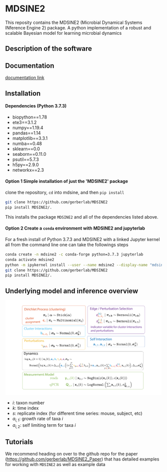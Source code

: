 # MDSINE2

This reposity contains the MDSINE2 (Microbial Dynamical Systems INference Engine 2) package. A python implementation of a robust and scalable Bayesian model for learning  microbial dynamics


## Description of the software




## Documentation
[documentation link](https://htmlpreview.github.io/?https://raw.githubusercontent.com/gerberlab/MDSINE2/master/docs/mdsine2/index.html)

## Installation

#### Dependencies (Python 3.7.3)

 * biopython==1.78
 * ete3==3.1.2
 * numpy==1.19.4
 * pandas==1.14
 * matplotlib==3.3.1
 * numba==0.48
 * sklearn==0.0
 * seaborn==0.11.0
 * psutil==5.7.3
 * h5py==2.9.0
 * networkx==2.3

#### Option 1 Simple installation of just the 'MDSINE2' package

clone the repository, `cd` into mdsine, and then `pip install`
```bash
git clone https://github.com/gerberlab/MDSINE2
pip install MDSINE2/.
```
This installs the package `MDSINE2` and all of the dependencies listed above.

#### Option 2 Create a `conda` environment with MDSINE2 and jupyterlab

For a fresh install of Python 3.7.3 and MDSINE2 with a linked Jupyter kernel all from the command line one can take the followings steps
```bash
conda create -n mdsine2 -c conda-forge python=3.7.3 jupyterlab
conda activate mdsine2
python -m ipykernel install --user --name mdsine2 --display-name "mdsine2"
git clone https://github.com/gerberlab/MDSINE2
pip install MDSINE2/.
 ```


## Underlying model and inference overview
![Alt text](/figures/github1.svg)
- $i$: taxon number
- $k$: time index
- $s$: replicate index (for different time series: mouse, subject, etc)
- $a_{i,1}$: growth rate of taxa $i$
- $a_{i,2}$: self limiting term for taxa $i$

## Tutorials

We recommend heading on over to the github repo for the paper (https://github.com/gerberlab/MDSINE2_Paper) that has detailed examples for working with `MDSINE2` as well as example data
